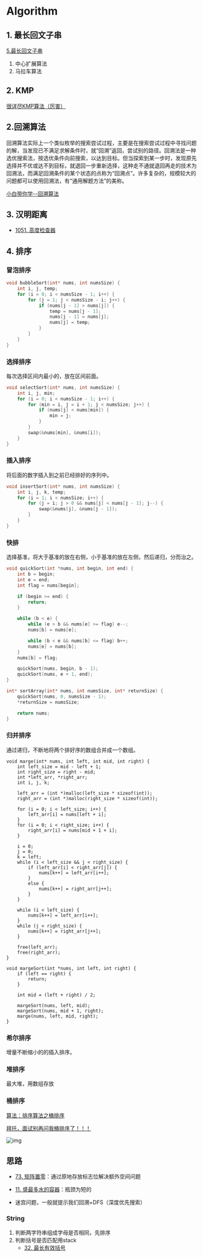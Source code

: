 # Algorithm

## 1. 最长回文子串

[5.最长回文子串](https://leetcode-cn.com/problems/longest-palindromic-substring/)

1. 中心扩展算法
2. 马拉车算法

## 2. KMP

[很详尽KMP算法（厉害）](https://www.cnblogs.com/ZuoAndFutureGirl/p/9028287.html)



## 2.回溯算法

回溯算法实际上一个类似枚举的搜索尝试过程，主要是在搜索尝试过程中寻找问题的解，当发现已不满足求解条件时，就“回溯”返回，尝试别的路径。回溯法是一种选优搜索法，按选优条件向前搜索，以达到目标。但当探索到某一步时，发现原先选择并不优或达不到目标，就退回一步重新选择，这种走不通就退回再走的技术为回溯法，而满足回溯条件的某个状态的点称为“回溯点”。许多复杂的，规模较大的问题都可以使用回溯法，有“通用解题方法”的美称。

[小白带你学--回溯算法](https://www.jianshu.com/p/dd3c3f3e84c0)



## 3. 汉明距离

* [1051. 高度检查器](https://leetcode-cn.com/problems/height-checker/)



## 4. 排序

### 冒泡排序

```c
void bubbleSort(int* nums, int numsSize) {
	int i, j, temp;
	for (i = 0; i < numsSize - 1; i++) {
		for (j = 1; j < numsSize - i; j++) {
			if (nums[j - 1] > nums[j]) {
				temp = nums[j - 1];
				nums[j - 1] = nums[j];
				nums[j] = temp;
			}
		}
	}
}
```

### 选择排序

每次选择区间内最小的，放在区间前面。

```c
void selectSort(int* nums, int numsSize) {
	int i, j, min;
	for (i = 0; i < numsSize - 1; i++) {
		for (min = i, j = i + 1; j < numsSize; j++) {
			if (nums[j] < nums[min]) {
				min = j;
			}
		}
		swap(&nums[min], &nums[i]);
	}
}
```

### 插入排序

将后面的数字插入到之前已经排好的序列中。

```c
void insertSort(int* nums, int numsSize) {
	int i, j, k, temp;
	for (i = 1; i < numsSize; i++) {
		for (j = i; j > 0 && nums[j] < nums[j - 1]; j--) {
			swap(&nums[j], &nums[j - 1]);
		}
	}
}
```

### 快排

选择基准，将大于基准的放在右侧，小于基准的放在左侧，然后递归，分而治之。

```c
void quickSort(int *nums, int begin, int end) {
	int b = begin;
	int e = end;
	int flag = nums[begin];

	if (begin >= end) {
		return;
	}

	while (b < e) {
		while (e > b && nums[e] >= flag) e--;
		nums[b] = nums[e];

		while (b < e && nums[b] <= flag) b++;
		nums[e] = nums[b];
	}
	nums[b] = flag;

	quickSort(nums, begin, b - 1);
	quickSort(nums, e + 1, end);
}

int* sortArray(int* nums, int numsSize, int* returnSize) {
	quickSort(nums, 0, numsSize - 1);
	*returnSize = numsSize;

	return nums;
}
```

### 归并排序

通过递归，不断地将两个排好序的数组合并成一个数组。

```
void marge(int* nums, int left, int mid, int right) {
	int left_size = mid - left + 1;
	int right_size = right - mid;
	int *left_arr, *right_arr;
	int i, j, k;

	left_arr = (int *)malloc(left_size * sizeof(int));
	right_arr = (int *)malloc(right_size * sizeof(int));

	for (i = 0; i < left_size; i++) {
		left_arr[i] = nums[left + i];
	}
	for (i = 0; i < right_size; i++) {
		right_arr[i] = nums[mid + 1 + i];
	}

	i = 0;
	j = 0;
	k = left;
	while (i < left_size && j < right_size) {
		if (left_arr[i] < right_arr[j]) {
			nums[k++] = left_arr[i++];
		}
		else {
			nums[k++] = right_arr[j++];
		}
	}

	while (i < left_size) {
		nums[k++] = left_arr[i++];
	}
	while (j < right_size) {
		nums[k++] = right_arr[j++];
	}

	free(left_arr);
	free(right_arr);
}

void margeSort(int *nums, int left, int right) {
	if (left == right) {
		return;
	}

	int mid = (left + right) / 2;

	margeSort(nums, left, mid);
	margeSort(nums, mid + 1, right);
	marge(nums, left, mid, right);
}
```

### 希尔排序

增量不断缩小的的插入排序。

### 堆排序

最大堆，用数组存放



### 桶排序

[算法：排序算法之桶排序](https://blog.csdn.net/developer1024/article/details/79770240)

[拜托，面试别再问我桶排序了！！！](https://blog.csdn.net/z50L2O08e2u4afToR9A/article/details/83513673)



![img](https://img-blog.csdn.net/20180912224019565?watermark/2/text/aHR0cHM6Ly9ibG9nLmNzZG4ubmV0L3FxXzM2NzcwNjQx/font/5a6L5L2T/fontsize/400/fill/I0JBQkFCMA==/dissolve/70)



## 思路

* [73. 矩阵置零](https://leetcode-cn.com/problems/set-matrix-zeroes/)：通过原地存放标志位解决额外空间问题

* [11. 盛最多水的容器](https://leetcode-cn.com/problems/container-with-most-water/)：瓶颈为短的

* 迷宫问题，一般就提示我们回溯+DFS（深度优先搜索）

### String

1. 判断两字符串组成字母是否相同，先排序
2. 判断括号是否匹配用stack
   - [32. 最长有效括号](https://leetcode-cn.com/problems/longest-valid-parentheses/)

